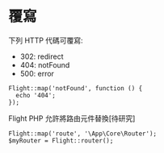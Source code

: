# 覆寫

下列 HTTP 代碼可覆寫:

- 302: redirect
- 404: notFound
- 500: error

```
Flight::map('notFound', function () {
  echo '404';
});
```

Flight PHP 允許將路由元件替換\[待研究\]

```
Flight::map('route', '\App\Core\Router');
$myRouter = Flight::router();
```